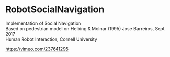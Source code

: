 # RobotSocialNavigation
Implementation of Social Navigation       	        
Based on pedestrian model on Helbing & Molnar (1995) 
Jose Barreiros, Sept 2017		    		        
Human Robot Interaction, Cornell University       	

https://vimeo.com/237641295
